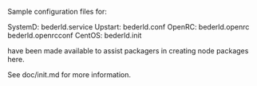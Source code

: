 Sample configuration files for:

SystemD: bederld.service
Upstart: bederld.conf
OpenRC:  bederld.openrc
         bederld.openrcconf
CentOS:  bederld.init

have been made available to assist packagers in creating node packages here.

See doc/init.md for more information.
